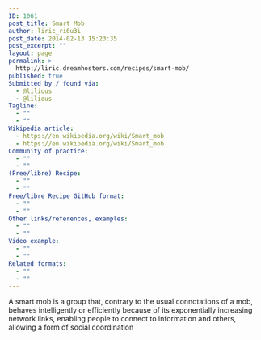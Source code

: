 ```yaml
---
ID: 1061
post_title: Smart Mob
author: liric_ri6u3i
post_date: 2014-02-13 15:23:35
post_excerpt: ""
layout: page
permalink: >
  http://liric.dreamhosters.com/recipes/smart-mob/
published: true
Submitted by / found via:
  - @lilious
  - @lilious
Tagline:
  - ""
  - ""
Wikipedia article:
  - https://en.wikipedia.org/wiki/Smart_mob
  - https://en.wikipedia.org/wiki/Smart_mob
Community of practice:
  - ""
  - ""
(Free/libre) Recipe:
  - ""
  - ""
Free/libre Recipe GitHub format:
  - ""
  - ""
Other links/references, examples:
  - ""
  - ""
Video example:
  - ""
  - ""
Related formats:
  - ""
  - ""
---
```

A smart mob is a group that, contrary to the usual connotations of a mob, behaves intelligently or efficiently because of its exponentially increasing network links, enabling people to connect to information and others, allowing a form of social coordination